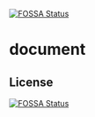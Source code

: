 [![FOSSA Status](https://app.fossa.io/api/projects/git%2Bgithub.com%2Fquited%2Fdocument.svg?type=shield)](https://app.fossa.io/projects/git%2Bgithub.com%2Fquited%2Fdocument?ref=badge_shield)

# document

## License
[![FOSSA Status](https://app.fossa.io/api/projects/git%2Bgithub.com%2Fquited%2Fdocument.svg?type=large)](https://app.fossa.io/projects/git%2Bgithub.com%2Fquited%2Fdocument?ref=badge_large)
